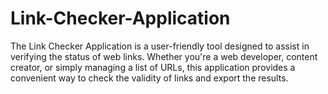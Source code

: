 # Link-Checker-Application
The Link Checker Application is a user-friendly tool designed to assist in verifying the status of web links. Whether you're a web developer, content creator, or simply managing a list of URLs, this application provides a convenient way to check the validity of links and export the results.
